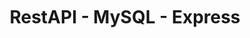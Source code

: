 <!DOCTYPE html>
<html lang="en">
<head>
	<meta charset="UTF-8">
	<meta http-equiv="X-UA-Compatible" content="IE=edge">
	<meta name="viewport" content="width=device-width, initial-scale=1.0">
	<link rel="stylesheet" href="./src/app.css">
	<link rel="preconnect" href="https://fonts.googleapis.com"><link rel="preconnect" href="https://fonts.gstatic.com" crossorigin><link href="https://fonts.googleapis.com/css2?family=Raleway:wght@300;400;500;600;700&display=swap" rel="stylesheet">
</head>
<body>
	<h1 style="text-align: center; padding-top: 35px;">RestAPI - MySQL - Express</h1>
	
</body>
</html>